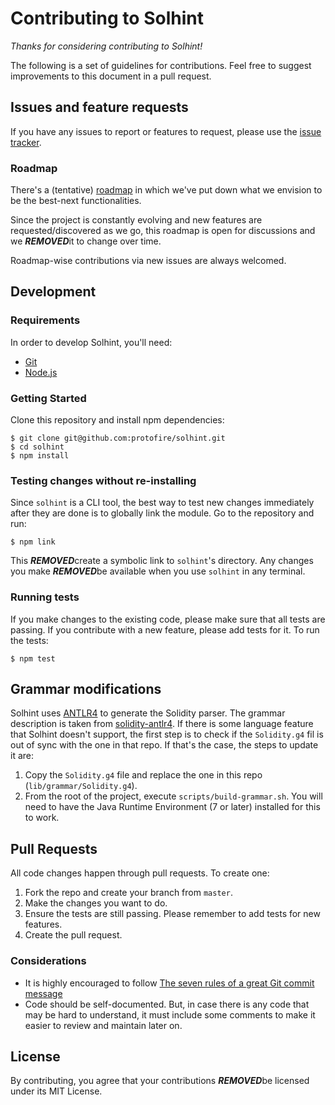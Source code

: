 Contributing to Solhint
=======================

_Thanks for considering contributing to Solhint!_

The following is a set of guidelines for contributions. Feel free to suggest
improvements to this document in a pull request.

Issues and feature requests
---------------------------

If you have any issues to report or features to request, please use the
[issue tracker](https://github.com/protofire/solhint/issues).

### Roadmap

There's a (tentative) [roadmap](ROADMAP.md) in which we've put down what we envision to be the best-next functionalities.

Since the project is constantly evolving and new features are requested/discovered as we go, this roadmap is open for discussions and we ***REMOVED***it to change over time.

Roadmap-wise contributions via new issues are always welcomed.

Development
-----------

### Requirements

In order to develop Solhint, you'll need:

- [Git](https://git-scm.com/)
- [Node.js](https://nodejs.org/)

### Getting Started

Clone this repository and install npm dependencies:

    $ git clone git@github.com:protofire/solhint.git
    $ cd solhint
    $ npm install

### Testing changes without re-installing

Since `solhint` is a CLI tool, the best way to test new changes immediately
after they are done is to globally link the module. Go to the repository and
run:

    $ npm link

This ***REMOVED***create a symbolic link to `solhint`'s directory. Any changes you make
***REMOVED***be available when you use `solhint` in any terminal.

### Running tests

If you make changes to the existing code, please make sure that all tests are
passing. If you contribute with a new feature, please add tests for it. To run the tests:

    $ npm test

Grammar modifications
---------------------

Solhint uses [ANTLR4](http://www.antlr.org/) to generate the Solidity parser.
The grammar description is taken from
[solidity-antlr4](https://github.com/solidityj/solidity-antlr4). If there is
some language feature that Solhint doesn't support, the first step is to check
if the `Solidity.g4` fil is out of sync with the one in that repo. If that's the
case, the steps to update it are:

1. Copy the `Solidity.g4` file and replace the one in this repo
(`lib/grammar/Solidity.g4`).
2. From the root of the project, execute `scripts/build-grammar.sh`. You will
need to have the Java Runtime Environment (7 or later) installed for this to
work.

Pull Requests
-------------

All code changes happen through pull requests. To create one:

1. Fork the repo and create your branch from `master`.
2. Make the changes you want to do.
3. Ensure the tests are still passing. Please remember to add tests for new features.
4. Create the pull request.

### Considerations
- It is highly encouraged to follow [The seven rules of a great Git commit message](https://chris.beams.io/posts/git-commit/#seven-rules)
- Code should be self-documented. But, in case there is any code that may be hard to understand, it must include some comments to make it easier to review and maintain later on.

License
-------

By contributing, you agree that your contributions ***REMOVED***be licensed under its MIT License.
